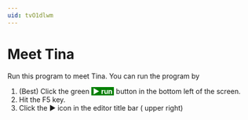 ```yaml
---
uid: tvO1dlwm
---
```


# Meet Tina

Run this program to meet Tina. You can run the program by

1. (Best) Click the green <span style="background-color: green; color: white; font-weight: bold; margin: 1 em;">&nbsp;▶️ run&nbsp;</span> button in the bottom left of the screen. 
2. Hit the F5 key.
3. Click the ▶️ icon in the editor title bar ( upper right)